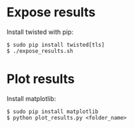# Expose results

Install twisted with pip:

```
$ sudo pip install twisted[tls]
$ ./expose_results.sh
```

# Plot results

Install matplotlib:

```
$ sudo pip install matplotlib
$ python plot_results.py <folder_name>
```

